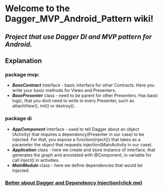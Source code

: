 # Welcome to the Dagger_MVP_Android_Pattern wiki!
## _Project that use Dagger DI and MVP pattern for Android._

## Explanation
### package mvp:
* **_BaseContract_** interface - basic interface for other Contracts. Here you write your basic methods for Views and Presenters.
*  **_BasePresenter_** class - need to be parent for other Presenters. Has basic logic, that you dont need to write in every Presenter, such as attachView(), init() or destroy().
### package di
* **_AppComponent_** interface - used to tell Dagger about an object (Activity) that requires a dependency(Presenter in our case) to be injected. For that, you expose a function(inject()) that takes as a parameter the object that requests injection(MainActivity in our case).
* **_Application_** class - here we create and store instance of interface, that generates the graph and annotated with @Component, in variable for call inject() in activities.
* **_MainModule_** class - here we define dependencies that would be Injected.
###  [Better about Dagger and Dependency Injection(click me)](https://developer.android.com/training/dependency-injection/dagger-android)
